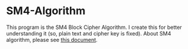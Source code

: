 # SM4-Algorithm
This program is the SM4 Block Cipher Algorithm. I create this for better understanding it (so, plain text and cipher key is fixed).
About SM4 algorithm, please see [this document](http://www.gmbz.org.cn/upload/2018-04-04/1522788048733065051.pdf).
